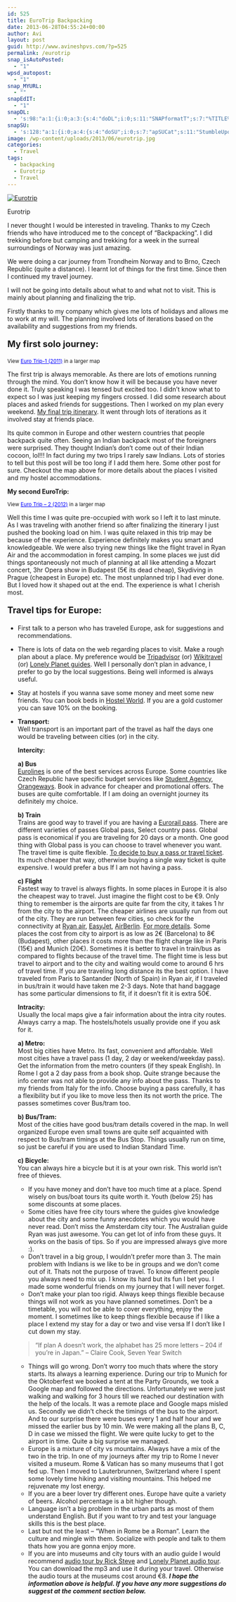 ```yaml
---
id: 525
title: EuroTrip Backpacking
date: 2013-06-28T04:55:24+00:00
author: Avi
layout: post
guid: http://www.avineshpvs.com/?p=525
permalink: /eurotrip
snap_isAutoPosted:
  - "1"
wpsd_autopost:
  - "1"
snap_MYURL:
  - ""
snapEdIT:
  - "1"
snapDL:
  - 's:98:"a:1:{i:0;a:3:{s:4:"doDL";i:0;s:11:"SNAPformatT";s:7:"%TITLE%";s:10:"SNAPformat";s:9:"%EXCERPT%";}}";'
snapSU:
  - 's:128:"a:1:{i:0;a:4:{s:4:"doSU";i:0;s:7:"apSUCat";s:11:"StumbleUpon";s:10:"SNAPformat";s:19:"%TITLE% - %EXCERPT%";s:4:"nsfw";s:1:"0";}}";'
image: /wp-content/uploads/2013/06/eurotrip.jpg
categories:
  - Travel
tags:
  - backpacking
  - Eurotrip
  - Travel
---
```

<div id="attachment_548" style="width: 298px" class="wp-caption aligncenter">
  <a href="https://i2.wp.com/www.avineshpvs.com/wp-content/uploads/2013/06/eurotrip.jpg" data-rel="lightbox-0" data-imagelightbox="0" title=""><img src="https://i2.wp.com/www.avineshpvs.com/wp-content/uploads/2013/06/eurotrip.jpg?resize=288%2C400" alt="Eurotrip" class="size-medium wp-image-548" srcset="https://i2.wp.com/www.avineshpvs.com/wp-content/uploads/2013/06/eurotrip.jpg?resize=288%2C400 288w, https://i2.wp.com/www.avineshpvs.com/wp-content/uploads/2013/06/eurotrip.jpg?resize=738%2C1024 738w, https://i2.wp.com/www.avineshpvs.com/wp-content/uploads/2013/06/eurotrip.jpg?w=2000 2000w" sizes="(max-width: 288px) 100vw, 288px" data-recalc-dims="1" /></a>
  
  <p class="wp-caption-text">
    Eurotrip
  </p>
</div>

I never thought I would be interested in traveling. Thanks to my Czech friends who have introduced me to the concept of &#8220;Backpacking&#8221;. I did trekking before but camping and trekking for a week in the surreal surroundings of Norway was just amazing.  
<!--more-->

  
We were doing a car journey from Trondheim Norway and to Brno, Czech Republic (quite a distance). I learnt lot of things for the first time. Since then I continued my travel journey. 

I will not be going into details about what to and what not to visit. This is mainly about planning and finalizing the trip.

Firstly thanks to my company which gives me lots of holidays and allows me to work at my will. The planning involved lots of iterations based on the availability and suggestions from my friends. 

<p style="font-size:20px">
  <strong>My first solo journey:</strong>
</p>

  
<small>View <a href="https://maps.google.com/maps/ms?msa=0&msid=207532767398531617494.0004df5298f03b52d0b3e&ie=UTF8&t=m&ll=48.078079,10.063477&spn=12.336963,24.213867&z=5&source=embed" style="color:#0000FF;text-align:left">Euro Trip-1 (2011)</a> in a larger map</small>

The first trip is always memorable. As there are lots of emotions running through the mind. You don&#8217;t know how it will be because you have never done it. Truly speaking I was tensed but excited too. I didn&#8217;t know what to expect so I was just keeping my fingers crossed. I did some research about places and asked friends for suggestions. Then I worked on my plan every weekend. [My final trip itinerary](http://www.avineshpvs.com/eurotrip-1-itinerary "Eurotrip-1 Itinerary"). It went through lots of iterations as it involved stay at friends place. 

Its quite common in Europe and other western countries that people backpack quite often. Seeing an Indian backpack most of the foreigners were surprised. They thought Indian&#8217;s don&#8217;t come out of their Indian cocoon, lol!!! In fact during my two trips I rarely saw Indians. Lots of stories to tell but this post will be too long if I add them here. Some other post for sure. Checkout the map above for more details about the places I visited and my hostel accommodations.

**My second EuroTrip:**

  
<small>View <a href="https://maps.google.com/maps/ms?msa=0&msid=207532767398531617494.0004dfdd0d5b0f8cb9114&ie=UTF8&t=m&ll=46.042736,7.558594&spn=12.202927,23.730469&z=5&source=embed" style="color:#0000FF;text-align:left">Euro Trip &#8211; 2 (2012)</a> in a larger map</small>

Well this time I was quite pre-occupied with work so I left it to last minute. As I was traveling with another friend so after finalizing the itinerary I just pushed the booking load on him. I was quite relaxed in this trip may be because of the experience. Experience definitely makes you smart and knowledgeable. We were also trying new things like the flight travel in Ryan Air and the accommodation in forest camping. In some places we just did things spontaneously not much of planning at all like attending a Mozart concert, 3hr Opera show in Budapest (5€ its dead cheap), Skydiving in Prague (cheapest in Europe) etc. The most unplanned trip I had ever done. But I loved how it shaped out at the end. The experience is what I cherish most.

<p style="font-size:20px">
  <strong>Travel tips for Europe:</strong>
</p>

  * First talk to a person who has traveled Europe, ask for suggestions and recommendations.
  * There is lots of data on the web regarding places to visit. Make a rough plan about a place. My preference would be [Tripadvisor](http://www.tripadvisor.com "Tripadvisor") (or) [Wikitravel](http://wikitravel.org "Wikitravel") (or) [Lonely Planet guides](www.lonelyplanet.com/GuideBooks "Lonely Planet guide books"). Well I personally don&#8217;t plan in advance, I prefer to go by the local suggestions. Being well informed is always useful.
  * Stay at hostels if you wanna save some money and meet some new friends. You can book beds in [Hostel World](http://hostelworld.com "Hostel World"). If you are a gold customer you can save 10% on the booking.
  * **Transport:**  
    Well transport is an important part of the travel as half the days one would be traveling between cities (or) in the city.</p> 
    **Intercity:**
    
    **a) Bus**  
    [Eurolines](http://eurolines.com "Eurolines") is one of the best services across Europe. Some countries like Czech Republic have specific budget services like [Student Agency](http://www.studentagencybus.com/en "Student Agency"), [Orangeways](http://www.orangeways.com/en "Orangeways"). Book in advance for cheaper and promotional offers. The buses are quite comfortable. If I am doing an overnight journey its definitely my choice.
    
    **b) Train**  
    Trains are good way to travel if you are having a [Eurorail pass](http://www.raileurope.co.in/ "Eurorail India website."). There are different varieties of passes Global pass, Select country pass. Global pass is economical if you are traveling for 20 days or a month. One good thing with Global pass is you can choose to travel whenever you want. The travel time is quite flexible. [To decide to buy a pass or travel ticket](http://www.raileurope.co.in/book-now/article/find-the-right-product?page=article&id_article=4035 "Decide for global pass or travel ticket"). Its much cheaper that way, otherwise buying a single way ticket is quite expensive. I would prefer a bus If I am not having a pass.
    
    **c) Flight**  
    Fastest way to travel is always flights. In some places in Europe it is also the cheapest way to travel. Just imagine the flight cost to be €9. Only thing to remember is the airports are quite far from the city, it takes 1 hr from the city to the airport. The cheaper airlines are usually run from out of the city. They are run between few cities, so check for the connectivity at [Ryan air](http://www.ryanair.com/en "Ryanair Website"), [EasyJet](www.easyjet.com "Easyjet"), [AirBerlin](http://airberlin.com "Airberlin Website"). [For more details](http://wikitravel.org/en/Discount_airlines_in_Europe "Wikitravel link for Discount airlines Europe"). Some places the cost from city to airport is as low as 2€ (Barcelona) to 8€ (Budapest), other places it costs more than the flight charge like in Paris (15€) and Munich (20€). Sometimes it is better to travel in train/bus as compared to flights because of the travel time. The flight time is less but travel to airport and to the city and waiting would come to around 6 hrs of travel time. If you are traveling long distance its the best option. I have traveled from Paris to Santander (North of Spain) in Ryan air, if I traveled in bus/train it would have taken me 2-3 days. Note that hand baggage has some particular dimensions to fit, if it doesn&#8217;t fit it is extra 50€.
    
    **Intracity:**  
    Usually the local maps give a fair information about the intra city routes. Always carry a map. The hostels/hotels usually provide one if you ask for it. 
    
    **a) Metro:**  
    Most big cities have Metro. Its fast, convenient and affordable. Well most cities have a travel pass (1 day, 2 day or weekend/weekday pass). Get the information from the metro counters (if they speak English). In Rome I got a 2 day pass from a book shop. Quite strange because the info center was not able to provide any info about the pass. Thanks to my friends from Italy for the info. Choose buying a pass carefully, it has a flexibility but if you like to move less then its not worth the price. The passes sometimes cover Bus/tram too. 
    
    **b) Bus/Tram:**  
    Most of the cities have good bus/tram details covered in the map. In well organized Europe even small towns are quite self acquainted with respect to Bus/tram timings at the Bus Stop. Things usually run on time, so just be careful if you are used to Indian Standard Time. 
    
    **c) Bicycle:**  
    You can always hire a bicycle but it is at your own risk. This world isn&#8217;t free of thieves. </li> 
    
      * If you have money and don&#8217;t have too much time at a place. Spend wisely on bus/boat tours its quite worth it. Youth (below 25) has some discounts at some places.
      * Some cities have free city tours where the guides give knowledge about the city and some funny anecdotes which you would have never read. Don&#8217;t miss the Amsterdam city tour. The Australian guide Ryan was just awesome. You can get lot of info from these guys. It works on the basis of tips. So if you are impressed always give more :).
      * Don&#8217;t travel in a big group, I wouldn&#8217;t prefer more than 3. The main problem with Indians is we like to be in groups and we don&#8217;t come out of it. Thats not the purpose of travel. To know different people you always need to mix up. I know its hard but its fun I bet you. I made some wonderful friends on my journey that I will never forget. 
      * Don&#8217;t make your plan too rigid. Always keep things flexible because things will not work as you have planned sometimes. Don&#8217;t be a timetable, you will not be able to cover everything, enjoy the moment. I sometimes like to keep things flexible because if I like a place I extend my stay for a day or two and vise versa If I don&#8217;t like I cut down my stay.
    > &#8220;If plan A doesn&#8217;t work, the alphabet has 25 more letters &#8211; 204 if you&#8217;re in Japan.&#8221; &#8211; Claire Cook, Seven Year Switch
    
      * Things will go wrong. Don&#8217;t worry too much thats where the story starts. Its always a learning experience. During our trip to Munich for the Oktoberfest we booked a tent at the Party Grounds, we took a Google map and followed the directions. Unfortunately we were just walking and walking for 3 hours till we reached our destination with the help of the locals. It was a remote place and Google maps misled us. Secondly we didn&#8217;t check the timings of the bus to the airport. And to our surprise there were buses every 1 and half hour and we missed the earlier bus by 10 min. We were making all the plans B, C, D in case we missed the flight. We were quite lucky to get to the airport in time. Quite a big surprise we managed. 
      * Europe is a mixture of city vs mountains. Always have a mix of the two in the trip. In one of my journeys after my trip to Rome I never visited a museum. Rome & Vatican has so many museums that I got fed up. Then I moved to Lauterbrunnen, Switzerland where I spent some lovely time hiking and visiting mountains. This helped me rejuvenate my lost energy.
      * If you are a beer lover try different ones. Europe have quite a variety of beers. Alcohol percentage is a bit higher though. 
      * Language isn&#8217;t a big problem in the urban parts as most of them understand English. But if you want to try and test your language skills this is the best place. 
      * Last but not the least &#8211; &#8220;When in Rome be a Roman&#8221;. Learn the culture and mingle with them. Socialize with people and talk to them thats how you are gonna enjoy more.
      * If you are into museums and city tours with an audio guide I would recommend [audio tour by Rick Steve](http://www.ricksteves.com/news/audio-tours.htm "Audio Tour by Rick Steves") and [Lonely Planet audio tour](http://www.lonelyplanet.com/apps-and-ebooks/iphone/audio_walking_tour.php "Lonely Planet Audio Tour"). You can download the mp3 and use it during your travel. Otherwise the audio tours at the museums cost around €8. 
    **_I hope the information above is helpful. If you have any more suggestions do suggest at the comment section below._**